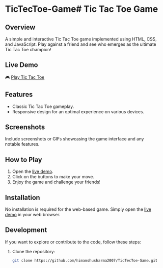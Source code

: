 # TicTecToe-Game# Tic Tac Toe Game

## Overview

A simple and interactive Tic Tac Toe game implemented using HTML, CSS, and JavaScript. Play against a friend and see who emerges as the ultimate Tic Tac Toe champion!

## Live Demo

🎮 [Play Tic Tac Toe](https://himanshusharma2007.github.io/TicTecToe-Game/)

## Features

- Classic Tic Tac Toe gameplay.
- Responsive design for an optimal experience on various devices.

## Screenshots

Include screenshots or GIFs showcasing the game interface and any notable features.

## How to Play

1. Open the [live demo](https://himanshusharma2007.github.io/TicTecToe-Game/).
2. Click on the buttons to make your move.
3. Enjoy the game and challenge your friends!

## Installation

No installation is required for the web-based game. Simply open the [live demo](https://himanshusharma2007.github.io/TicTecToe-Game/) in your web browser.

## Development

If you want to explore or contribute to the code, follow these steps:

1. Clone the repository:
   ```bash
   git clone https://github.com/himanshusharma2007/TicTecToe-Game.git
